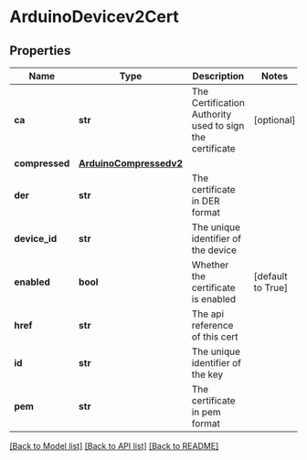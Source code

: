 # ArduinoDevicev2Cert

## Properties
Name | Type | Description | Notes
------------ | ------------- | ------------- | -------------
**ca** | **str** | The Certification Authority used to sign the certificate | [optional] 
**compressed** | [**ArduinoCompressedv2**](ArduinoCompressedv2.md) |  | 
**der** | **str** | The certificate in DER format | 
**device_id** | **str** | The unique identifier of the device | 
**enabled** | **bool** | Whether the certificate is enabled | [default to True]
**href** | **str** | The api reference of this cert | 
**id** | **str** | The unique identifier of the key | 
**pem** | **str** | The certificate in pem format | 

[[Back to Model list]](../README.md#documentation-for-models) [[Back to API list]](../README.md#documentation-for-api-endpoints) [[Back to README]](../README.md)


